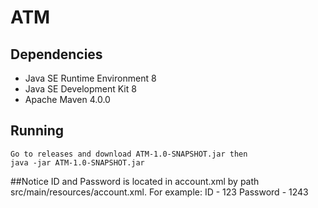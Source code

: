 ATM
===============================================

## Dependencies

* Java SE Runtime Environment 8
* Java SE Development Kit 8
* Apache Maven 4.0.0


## Running
    Go to releases and download ATM-1.0-SNAPSHOT.jar then
    java -jar ATM-1.0-SNAPSHOT.jar
    
##Notice
ID and Password is located in account.xml by path src/main/resources/account.xml.
For example: ID - 123
             Password - 1243
